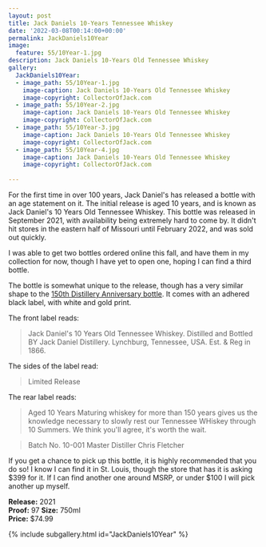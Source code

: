 ```yaml
---
layout: post
title: Jack Daniels 10-Years Tennessee Whiskey
date: '2022-03-08T00:14:00+00:00'
permalink: JackDaniels10Year
image:
  feature: 55/10Year-1.jpg
description: Jack Daniels 10-Years Old Tennessee Whiskey
gallery:
  JackDaniels10Year:
  - image_path: 55/10Year-1.jpg
    image-caption: Jack Daniels 10-Years Old Tennessee Whiskey
    image-copyright: CollectorOfJack.com
  - image_path: 55/10Year-2.jpg
    image-caption: Jack Daniels 10-Years Old Tennessee Whiskey
    image-copyright: CollectorOfJack.com
  - image_path: 55/10Year-3.jpg
    image-caption: Jack Daniels 10-Years Old Tennessee Whiskey
    image-copyright: CollectorOfJack.com
  - image_path: 55/10Year-4.jpg
    image-caption: Jack Daniels 10-Years Old Tennessee Whiskey
    image-copyright: CollectorOfJack.com
 
---
```

For the first time in over 100 years, Jack Daniel's has released a bottle with an age statement on it. The initial release is aged 10 years, and is known as Jack Daniel's 10 Years Old Tennessee Whiskey. This bottle was released in September 2021, with availability being extremely hard to come by. It didn't hit stores in the eastern half of Missouri until February 2022, and was sold out quickly. 

I was able to get two bottles ordered online this fall, and have them in my collection for now, though I have yet to open one, hoping I can find a third bottle.

The bottle is somewhat unique to the release, though has a very similar shape to the [150th Distillery Anniversary bottle](https://collectorofjack.com/150thAnniversary). It comes with an adhered black label, with white and gold print.

The front label reads:

> Jack Daniel's 10 Years Old Tennessee Whiskey. Distilled and Bottled BY Jack Daniel Distillery. Lynchburg, Tennessee, USA. Est. & Reg in 1866.

The sides of the label read:

> Limited Release

The rear label reads:

> Aged 10 Years
> Maturing whiskey for more than 150 years gives us the knowledge necessary to slowly rest our Tennessee WHiskey through 10 Summers. We think you'll agree, it's worth the wait.

> Batch No. 10-001
> Master Distiller Chris Fletcher

If you get a chance to pick up this bottle, it is highly recommended that you do so! I know I can find it in St. Louis, though the store that has it is asking $399 for it. If I can find another one around MSRP, or under $100 I will pick another up myself.

**Release:** 2021  
**Proof:** 97
**Size:** 750ml  
**Price:** $74.99  


{% include subgallery.html id="JackDaniels10Year" %}

